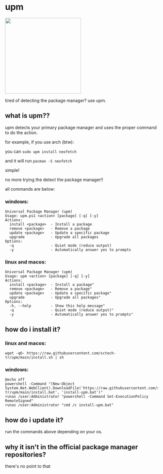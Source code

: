 # upm
<img src="https://raw.githubusercontent.com/sctech-tr/upm/main/upm.png" width="250" height="250">

tired of detecting the package manager? use upm.
## what is upm??
upm detects your primary package manager and uses the proper command to do the action.

for example, if you use arch (btw):

you can ```sudo upm install neofetch```

and it will run ```pacman -S neofetch```

simple!

no more trying the detect the package manager!!

all commands are below:
### windows:
```
Universal Package Manager (upm)
Usage: upm.ps1 <action> [package] [-q] [-y]
Actions:
  install <package>  - Install a package
  remove <package>   - Remove a package
  update <package>   - Update a specific package
  upgrade            - Upgrade all packages
Options:
  -q                 - Quiet mode (reduce output)
  -y                 - Automatically answer yes to prompts
```
### linux and macos:
```
Universal Package Manager (upm)
Usage: upm <action> [package] [-q] [-y]
Actions:
  install <package>  - Install a package"
  remove <package>   - Remove a package"
  update <package>   - Update a specific package"
  upgrade            - Upgrade all packages"
Options:
  -h, --help         - Show this help message"
  -q                 - Quiet mode (reduce output)"
  -y                 - Automatically answer yes to prompts"
```
## how do i install it?
### linux and macos:
```
wget -qO- https://raw.githubusercontent.com/sctech-tr/upm/main/install.sh | sh
```
### windows:
```
@echo off
powershell -Command "(New-Object System.Net.WebClient).DownloadFile('https://raw.githubusercontent.com/sctech-tr/upm/main/install.bat', 'install-upm.bat')"
runas /user:Administrator "powershell -Command Set-ExecutionPolicy RemoteSigned"
runas /user:Administrator "cmd /c install-upm.bat"
```
## how do i update it?
run the commands above depending on your os.
## why it isn't in the official package manager repositories?
there's no point to that

